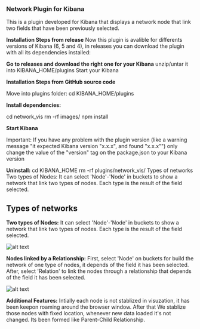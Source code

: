 ### Network Plugin for Kibana ###

This is a plugin developed for Kibana that displays a network node that link two fields that have been previously selected.


**Installation Steps from release**
Now this plugin is avalible for differents versions of Kibana (6, 5 and 4), in releases you can download the plugin with all its dependencies installed:

**Go to releases and download the right one for your Kibana**
unzip/untar it into KIBANA_HOME/plugins
Start your Kibana

**Installation Steps from GitHub source code**

Move into plugins folder:  cd KIBANA_HOME/plugins

**Install dependencies:**

cd network_vis
rm -rf images/
npm install

**Start Kibana**

Important: If you have any problem with the plugin version (like a warning message "it expected Kibana version "x.x.x", and found "x.x.x"") only change the value of the "version" tag on the package.json to your Kibana version

**Uninstall:**
cd KIBANA_HOME
rm -rf plugins/network_vis/
Types of networks
Two types of Nodes:
It can select 'Node'-'Node' in buckets to show a network that link two types of nodes. Each type is the result of the field selected.


## Types of networks ##

**Two types of Nodes:**
It can select 'Node'-'Node' in buckets to show a network that link two types of nodes. Each type is the result of the field selected.

![alt text](https://github.com/dlumbrer/kbn_network/blob/master/images/Easy.png)

**Nodes linked by a Relationship:** 
First, select 'Node' on buckets for build the network of one type of nodes, it depends of the field it has been selected. After, select 'Relation' to link the nodes through a relationship that depends of the field it has been selected.

![alt text](https://github.com/dlumbrer/kbn_network/blob/master/images/Types.png)

**Additional Features:**
Intially each node is not stablized in visuzation, it has been keepon roaming around the browser window. After that We stablize those nodes with fixed location, whenever new data loaded it's not changed. Its been formed like Parent-Child Relationship. 









